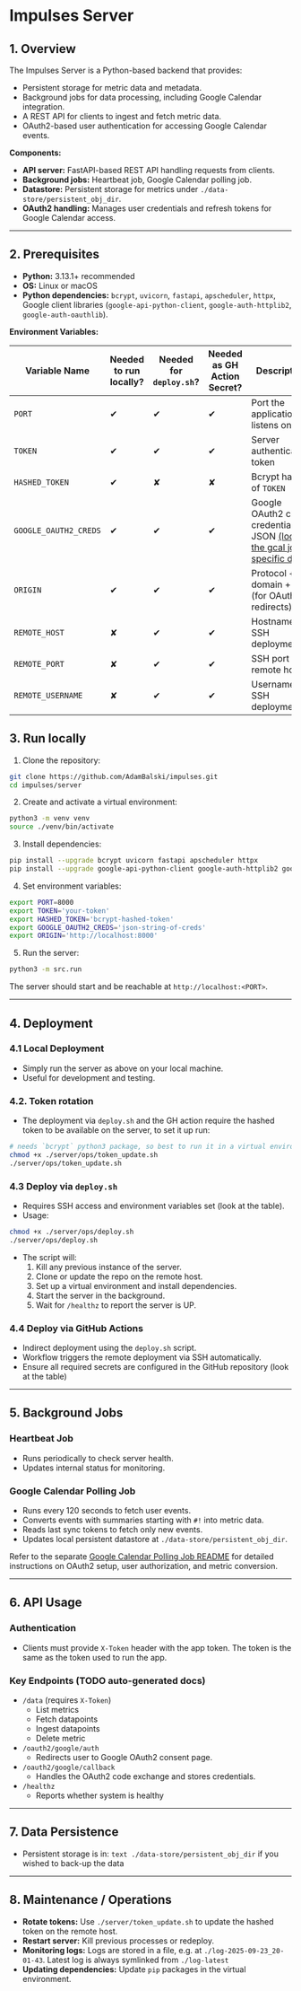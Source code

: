 # Impulses Server

## 1. Overview

The Impulses Server is a Python-based backend that provides:

- Persistent storage for metric data and metadata.
- Background jobs for data processing, including Google Calendar integration.
- A REST API for clients to ingest and fetch metric data.
- OAuth2-based user authentication for accessing Google Calendar events.

**Components:**

- **API server:** FastAPI-based REST API handling requests from clients.
- **Background jobs:** Heartbeat job, Google Calendar polling job.
- **Datastore:** Persistent storage for metrics under `./data-store/persistent_obj_dir`.
- **OAuth2 handling:** Manages user credentials and refresh tokens for Google Calendar access.

---

## 2. Prerequisites

- **Python:** 3.13.1+ recommended
- **OS:** Linux or macOS
- **Python dependencies:** `bcrypt`, `uvicorn`, `fastapi`, `apscheduler`, `httpx`, Google client libraries (`google-api-python-client`, `google-auth-httplib2`, `google-auth-oauthlib`).

**Environment Variables:**

| Variable Name | Needed to run locally? | Needed for `deploy.sh`? | Needed as GH Action Secret? | Description |
|---------------|----------------------|------------------------|----------------------------|-------------|
| `PORT` | ✔ | ✔ | ✔ | Port the application listens on |
| `TOKEN` | ✔ | ✔ | ✔ | Server authentication token |
| `HASHED_TOKEN` | ✔ | ✘ | ✘ | Bcrypt hash of `TOKEN` |
| `GOOGLE_OAUTH2_CREDS` | ✔ | ✔ | ✔ | Google OAuth2 client credentials JSON [(look at the gcal job specific doc)](./G_CAL_POLLING_JOB.md) |
| `ORIGIN` | ✔ | ✔ | ✔ | Protocol + domain + port (for OAuth2 redirects) |
| `REMOTE_HOST` | ✘ | ✔ | ✔ | Hostname for SSH deployment |
| `REMOTE_PORT` | ✘ | ✔ | ✔ | SSH port for remote host |
| `REMOTE_USERNAME` | ✘ | ✔ | ✔ | Username for SSH deployment |


## 3. Run locally

1. Clone the repository:

```bash
git clone https://github.com/AdamBalski/impulses.git
cd impulses/server
```

2. Create and activate a virtual environment:

```bash
python3 -m venv venv
source ./venv/bin/activate
```

3. Install dependencies:

```bash
pip install --upgrade bcrypt uvicorn fastapi apscheduler httpx
pip install --upgrade google-api-python-client google-auth-httplib2 google-auth-oauthlib
```

4. Set environment variables:

```bash
export PORT=8000
export TOKEN='your-token'
export HASHED_TOKEN='bcrypt-hashed-token'
export GOOGLE_OAUTH2_CREDS='json-string-of-creds'
export ORIGIN='http://localhost:8000'
```

5. Run the server:

```bash
python3 -m src.run
```

The server should start and be reachable at `http://localhost:<PORT>`.

---

## 4. Deployment

### 4.1 Local Deployment
- Simply run the server as above on your local machine.
- Useful for development and testing.

### 4.2. Token rotation
- The deployment via `deploy.sh` and the GH action require the hashed token to be available on the server, to set it up run:
```bash
# needs `bcrypt` python3 package, so best to run it in a virtual environment with `bcrypt` installed
chmod +x ./server/ops/token_update.sh
./server/ops/token_update.sh
```
### 4.3 Deploy via `deploy.sh`
- Requires SSH access and environment variables set (look at the table).
- Usage:

```bash
chmod +x ./server/ops/deploy.sh
./server/ops/deploy.sh
```

- The script will:
  1. Kill any previous instance of the server.
  2. Clone or update the repo on the remote host.
  3. Set up a virtual environment and install dependencies.
  4. Start the server in the background.
  5. Wait for `/healthz` to report the server is UP.

### 4.4 Deploy via GitHub Actions
- Indirect deployment using the `deploy.sh` script.
- Workflow triggers the remote deployment via SSH automatically.
- Ensure all required secrets are configured in the GitHub repository (look at the table)

---

## 5. Background Jobs

### Heartbeat Job
- Runs periodically to check server health.
- Updates internal status for monitoring.

### Google Calendar Polling Job
- Runs every 120 seconds to fetch user events.
- Converts events with summaries starting with `#!` into metric data.
- Reads last sync tokens to fetch only new events.
- Updates local persistent datastore at `./data-store/persistent_obj_dir`.

Refer to the separate [Google Calendar Polling Job README](./G_CAL_POLLING_JOB.md) for detailed instructions on OAuth2 setup, user authorization, and metric conversion.

---

## 6. API Usage

### Authentication
- Clients must provide `X-Token` header with the app token. The token is the same as the token used to run the app.

### Key Endpoints (TODO auto-generated docs)

- `/data` (requires `X-Token`)
  - List metrics
  - Fetch datapoints
  - Ingest datapoints
  - Delete metric
- `/oauth2/google/auth`  
  - Redirects user to Google OAuth2 consent page.
- `/oauth2/google/callback`  
  - Handles the OAuth2 code exchange and stores credentials.
- `/healthz`  
  - Reports whether system is healthy

---

## 7. Data Persistence

- Persistent storage is in: `text ./data-store/persistent_obj_dir` if you wished to back-up the data

---

## 8. Maintenance / Operations

- **Rotate tokens:** Use `./server/token_update.sh` to update the hashed token on the remote host.  
- **Restart server:** Kill previous processes or redeploy.  
- **Monitoring logs:** Logs are stored in a file, e.g. at `./log-2025-09-23_20-01-43`. Latest log is always symlinked from `./log-latest`
- **Updating dependencies:** Update `pip` packages in the virtual environment.
